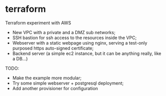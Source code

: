 # terraform
Terraform experiment with AWS
  - New VPC with a private and a DMZ sub networks;
  - SSH bastion for ssh access to the resources inside the VPC;
  - Webserver with a static webpage using nginx, serving a test-only purposed https auto-signed certificate;
  - Backend server (a simple ec2 instance, but it can be anything really, like a DB...)

TODO:
  - Make the example more modular;
  - Try some simple webserver  + postgresql deployment;
  - Add another provisioner for configuration
